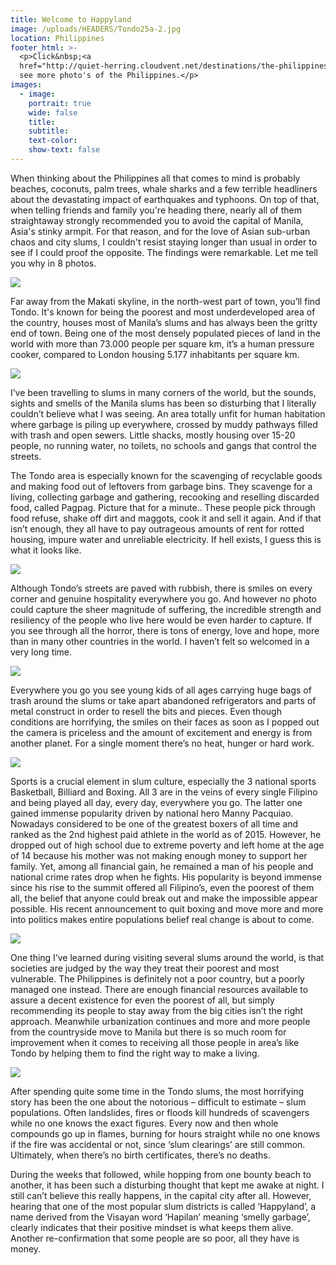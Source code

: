 ```yaml
---
title: Welcome to Happyland
image: /uploads/HEADERS/Tondo25a-2.jpg
location: Philippines
footer_html: >-
  <p>Click&nbsp;<a
  href="http://quiet-herring.cloudvent.net/destinations/the-philippines/">here</a>&nbsp;to
  see more photo's of the Philippines.</p>
images:
  - image:
    portrait: true
    wide: false
    title:
    subtitle:
    text-color:
    show-text: false
---
```



When thinking about the Philippines all that comes to mind is probably beaches, coconuts, palm trees, whale sharks and a few terrible headliners about the devastating impact of earthquakes and typhoons. On top of that, when telling friends and family you're heading there, nearly all of them straightaway strongly recommended you to avoid the capital of Manila, Asia's stinky armpit. For that reason, and for the love of Asian sub-urban chaos and city slums, I couldn't resist staying longer than usual in order to see if I could proof the opposite. The findings were remarkable. Let me tell you why in 8 photos.&nbsp;

![](/uploads/versions/tondo10---x----2048-1365x---.jpg)

Far away from the Makati skyline, in the north-west part of town, you’ll find Tondo. It's known for being the poorest and most underdeveloped area of the country, houses most of Manila’s slums and has always been the gritty end of town. Being one of the most densely populated pieces of land in the world with more than 73.000 people per square km, it’s a human pressure cooker, compared to London housing 5.177 inhabitants per square km.

![](/uploads/versions/tondo24---x----2048-1365x---.jpg)

I’ve been travelling to slums in many corners of the world, but the sounds, sights and smells of the Manila slums has been so disturbing that I literally couldn’t believe what I was seeing. An area totally unfit for human habitation where garbage is piling up everywhere, crossed by muddy pathways filled with trash and open sewers. Little shacks, mostly housing over 15-20 people, no running water, no toilets, no schools and gangs that control the streets.

The Tondo area is especially known for the scavenging of recyclable goods and making food out of leftovers from garbage bins. They scavenge for a living, collecting garbage and gathering, recooking and reselling discarded food, called Pagpag. Picture that for a minute.. These people pick through food refuse, shake off dirt and maggots, cook it and sell it again. And if that isn’t enough, they all have to pay outrageous amounts of rent for rotted housing, impure water and unreliable electricity. If hell exists, I guess this is what it looks like.&nbsp;&nbsp;

![](/uploads/versions/tondo5---x----2048-1365x---.jpg)

Although Tondo’s streets are paved with rubbish, there is smiles on every corner and genuine hospitality everywhere you go. And however no photo could capture the sheer magnitude of suffering, the incredible strength and resiliency of the people who live here would be even harder to capture. If you see through all the horror, there is tons of energy, love and hope, more than in many other countries in the world. I haven’t felt so welcomed in a very long time.

![](/uploads/versions/tondo32---x----2048-1365x---.jpg)

Everywhere you go you see young kids of all ages carrying huge bags of trash around the slums or take apart abandoned refrigerators and parts of metal construct in order to resell the bits and pieces. Even though conditions are horrifying, the smiles on their faces as soon as I popped out the camera is priceless and the amount of excitement and energy is from another planet. For a single moment there’s no heat, hunger or hard work.

![](/uploads/versions/tondo9---x----2048-1365x---.jpg)

Sports is a crucial element in slum culture, especially the 3 national sports Basketball, Billiard and Boxing. All 3 are in the veins of every single Filipino and being played all day, every day, everywhere you go. The latter one gained immense popularity driven by national hero Manny Pacquiao. Nowadays considered to be one of the greatest boxers of all time and ranked as the 2nd highest paid athlete in the world as of 2015. However, he dropped out of high school due to extreme poverty and left home at the age of 14 because his mother was not making enough money to support her family. Yet, among all financial gain, he remained a man of his people and national crime rates drop when he fights. His popularity is beyond immense since his rise to the summit offered all Filipino’s, even the poorest of them all, the belief that anyone could break out and make the impossible appear possible. His recent announcement to quit boxing and move more and more into politics makes entire populations belief real change is about to come.&nbsp;

![](/uploads/versions/tondo6---x----2048-1365x---.jpg)

One thing I’ve learned during visiting several slums around the world, is that societies are judged by the way they treat their poorest and most vulnerable. The Philippines is definitely not a poor country, but a poorly managed one instead. There are enough financial resources available to assure a decent existence for even the poorest of all, but simply recommending its people to stay away from the big cities isn’t the right approach. Meanwhile urbanization continues and more and more people from the countryside move to Manila but there is so much room for improvement when it comes to receiving all those people in area’s like Tondo by helping them to find the right way to make a living.

![](/uploads/versions/tondo15---x----2048-1365x---.jpg)

After spending quite some time in the Tondo slums, the most horrifying story has been the one about the notorious – difficult to estimate – slum populations. Often landslides, fires or floods kill hundreds of scavengers while no one knows the exact figures. Every now and then whole compounds go up in flames, burning for hours straight while no one knows if the fire was accidental or not, since ‘slum clearings’ are still common. Ultimately, when there’s no birth certificates, there’s no deaths.

During the weeks that followed, while hopping from one bounty beach to another, it has been such a disturbing thought that kept me awake at night. I still can’t believe this really happens, in the capital city after all. However, hearing that one of the most popular slum districts is called ‘Happyland’, a name derived from the Visayan word ‘Hapilan’ meaning ‘smelly garbage’, clearly indicates that their positive mindset is what keeps them alive. Another re-confirmation that some people are so poor, all they have is money.&nbsp;

&nbsp;